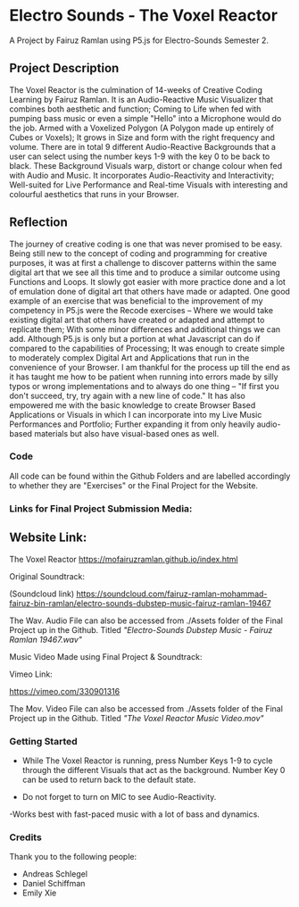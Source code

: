 # Electro Sounds - The Voxel Reactor

A Project by Fairuz Ramlan using P5.js for Electro-Sounds Semester 2.


## Project Description

The Voxel Reactor is the culmination of 14-weeks of Creative Coding Learning by Fairuz Ramlan. It is an Audio-Reactive Music Visualizer that combines both aesthetic and function; Coming to Life when fed with pumping bass music or even a simple "Hello" into a Microphone would do the job. Armed with a Voxelized Polygon (A Polygon made up entirely of Cubes or Voxels); It grows in Size and form with the right frequency and volume. There are in total 9 different Audio-Reactive Backgrounds that a user can select using the number keys 1-9 with the key 0 to be back to black. These Background Visuals warp, distort or change colour when fed with Audio and Music. It incorporates Audio-Reactivity and Interactivity; Well-suited for Live Performance and Real-time Visuals with interesting and colourful aesthetics that runs in your Browser.

## Reflection

The journey of creative coding is one that was never promised to be easy. Being still new to the concept of coding and programming for creative purposes, it was at first a challenge to discover patterns within the same digital art that we see all this time and to produce a similar outcome using Functions and Loops. It slowly got easier with more practice done and a lot of emulation done of digital art that others have made or adapted. One good example of an exercise that was beneficial to the improvement of my competency in P5.js were the Recode exercises – Where we would take existing digital art that others have created or adapted and attempt to replicate them; With some minor differences and additional things we can add. Although P5.js is only but a portion at what Javascript can do if compared to the capabilities of Processing; It was enough to create simple to moderately complex Digital Art and Applications that run in the convenience of your Browser. I am thankful for the process up till the end as it has taught me how to be patient when running into errors made by silly typos or wrong implementations and to always do one thing – "If first you don't succeed, try, try again with a new line of code."
It has also empowered me with the basic knowledge to create Browser Based Applications or Visuals in which I can incorporate into my Live Music Performances and Portfolio; Further expanding it from only heavily audio-based materials but also have visual-based ones as well.

### Code

All code can be found within the Github Folders and are labelled accordingly to whether they are "Exercises" or the Final Project for the Website.

### Links for Final Project Submission Media:

## Website Link:
The Voxel Reactor
https://mofairuzramlan.github.io/index.html

Original Soundtrack:

(Soundcloud link)
https://soundcloud.com/fairuz-ramlan-mohammad-fairuz-bin-ramlan/electro-sounds-dubstep-music-fairuz-ramlan-19467

The Wav. Audio File can also be accessed from ./Assets folder of the Final Project up in the Github. Titled *"Electro-Sounds Dubstep Music - Fairuz Ramlan 19467.wav"*

Music Video Made using Final Project & Soundtrack:

Vimeo Link:

https://vimeo.com/330901316

The Mov. Video File can also be accessed from ./Assets folder of the Final Project up in the Github. Titled *"The Voxel Reactor Music Video.mov"*



### Getting Started

- While The Voxel Reactor is running, press Number Keys 1-9 to cycle through the different Visuals that act as the background. Number Key 0 can be used to return back to the default state.

- Do not forget to turn on MIC to see Audio-Reactivity.

-Works best with fast-paced music with a lot of bass and dynamics.



### Credits

Thank you to the following people:

- Andreas Schlegel
- Daniel Schiffman
- Emily Xie
